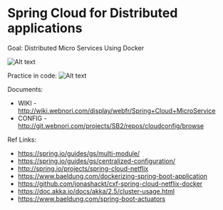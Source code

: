 # Spring Cloud for Distributed applications

Goal:
Distributed Micro Services Using Docker

![Alt text](https://blog.codecentric.de/files/2017/05/multiple-apps-spring-boot-cloud-netflix.png)

Practice in code:
![Alt text](http://wiki.webnori.com/download/attachments/16646192/image2018-12-1_2-43-49.png?version=1&modificationDate=1543599828672&api=v2)

Documents:
* WIKI - http://wiki.webnori.com/display/webfr/Spring+Cloud+MicroService
* CONFIG - http://git.webnori.com/projects/SB2/repos/cloudconfig/browse

Ref Links:
* https://spring.io/guides/gs/multi-module/
* https://spring.io/guides/gs/centralized-configuration/
* http://spring.io/projects/spring-cloud-netflix
* https://www.baeldung.com/dockerizing-spring-boot-application
* https://github.com/jonashackt/cxf-spring-cloud-netflix-docker
* https://doc.akka.io/docs/akka/2.5/cluster-usage.html
* https://www.baeldung.com/spring-boot-actuators
